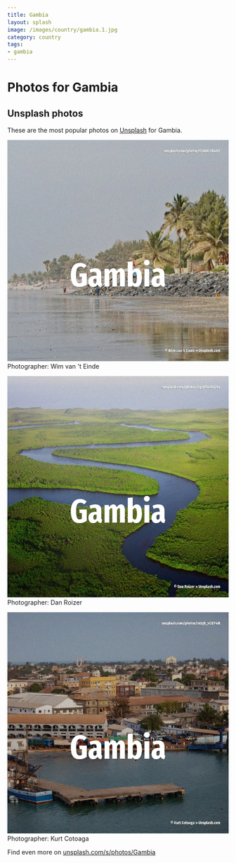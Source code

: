 ```yaml
---
title: Gambia
layout: splash
image: /images/country/gambia.1.jpg
category: country
tags:
- gambia
---
```

# Photos for Gambia
 
## Unsplash photos
These are the most popular photos on [Unsplash](https://unsplash.com) for Gambia.
 
![Gambia](/images/country/gambia.1.jpg)
Photographer:  Wim van 't Einde
 
![Gambia](/images/country/gambia.2.jpg)
Photographer:  Dan Roizer
 
![Gambia](/images/country/gambia.3.jpg)
Photographer:  Kurt Cotoaga
 
Find even more on [unsplash.com/s/photos/Gambia](https://unsplash.com/s/photos/Gambia)
 
